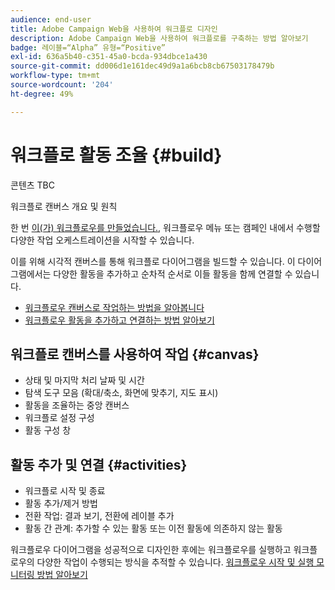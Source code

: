 ```yaml
---
audience: end-user
title: Adobe Campaign Web을 사용하여 워크플로 디자인
description: Adobe Campaign Web을 사용하여 워크플로를 구축하는 방법 알아보기
badge: 레이블=“Alpha” 유형=“Positive”
exl-id: 636a5b40-c351-45a0-bcda-934dbce1a430
source-git-commit: dd006d1e161dec49d9a1a6bcb8cb67503178479b
workflow-type: tm+mt
source-wordcount: '204'
ht-degree: 49%

---
```


# 워크플로 활동 조율 {#build}

콘텐츠 TBC

워크플로 캔버스 개요 및 원칙


한 번 [이(가) 워크플로우를 만들었습니다.](create-workflow.md), 워크플로우 메뉴 또는 캠페인 내에서 수행할 다양한 작업 오케스트레이션을 시작할 수 있습니다.

이를 위해 시각적 캔버스를 통해 워크플로 다이어그램을 빌드할 수 있습니다. 이 다이어그램에서는 다양한 활동을 추가하고 순차적 순서로 이들 활동을 함께 연결할 수 있습니다.

* [워크플로우 캔버스로 작업하는 방법을 알아봅니다](#canvas)
* [워크플로우 활동을 추가하고 연결하는 방법 알아보기](#activities)

## 워크플로 캔버스를 사용하여 작업 {#canvas}

* 상태 및 마지막 처리 날짜 및 시간
* 탐색 도구 모음 (확대/축소, 화면에 맞추기, 지도 표시)
* 활동을 조율하는 중앙 캔버스
* 워크플로 설정 구성
* 활동 구성 창

## 활동 추가 및 연결 {#activities}

* 워크플로 시작 및 종료
* 활동 추가/제거 방법
* 전환 작업: 결과 보기, 전환에 레이블 추가
* 활동 간 관계: 추가할 수 있는 활동 또는 이전 활동에 의존하지 않는 활동

워크플로우 다이어그램을 성공적으로 디자인한 후에는 워크플로우를 실행하고 워크플로우의 다양한 작업이 수행되는 방식을 추적할 수 있습니다. [워크플로우 시작 및 실행 모니터링 방법 알아보기](start-monitor-workflows.md)